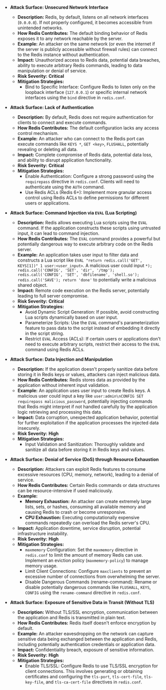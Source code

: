 *   **Attack Surface: Unsecured Network Interface**
    *   **Description:** Redis, by default, listens on all network interfaces (`0.0.0.0`). If not properly configured, it becomes accessible from unintended networks.
    *   **How Redis Contributes:** The default binding behavior of Redis exposes it to any network reachable by the server.
    *   **Example:** An attacker on the same network (or even the internet if the server is publicly accessible without firewall rules) can connect to the Redis instance without authentication.
    *   **Impact:** Unauthorized access to Redis data, potential data breaches, ability to execute arbitrary Redis commands, leading to data manipulation or denial of service.
    *   **Risk Severity:** **Critical**
    *   **Mitigation Strategies:**
        *   Bind to Specific Interface: Configure Redis to listen only on the loopback interface (`127.0.0.1`) or specific internal network interfaces using the `bind` directive in `redis.conf`.

*   **Attack Surface: Lack of Authentication**
    *   **Description:** By default, Redis does not require authentication for clients to connect and execute commands.
    *   **How Redis Contributes:** The default configuration lacks any access control mechanism.
    *   **Example:** An attacker who can connect to the Redis port can execute commands like `KEYS *`, `GET <key>`, `FLUSHALL`, potentially revealing or deleting all data.
    *   **Impact:** Complete compromise of Redis data, potential data loss, and ability to disrupt application functionality.
    *   **Risk Severity:** **Critical**
    *   **Mitigation Strategies:**
        *   Enable Authentication: Configure a strong password using the `requirepass` directive in `redis.conf`. Clients will need to authenticate using the `AUTH` command.
        *   Use Redis ACLs (Redis 6+): Implement more granular access control using Redis ACLs to define permissions for different users or applications.

*   **Attack Surface: Command Injection via `EVAL` (Lua Scripting)**
    *   **Description:** Redis allows executing Lua scripts using the `EVAL` command. If the application constructs these scripts using untrusted input, it can lead to command injection.
    *   **How Redis Contributes:** The `EVAL` command provides a powerful but potentially dangerous way to execute arbitrary code on the Redis server.
    *   **Example:** An application takes user input to filter data and constructs a Lua script like `EVAL "return redis.call('GET', KEYS[1])" 1 user:<user_input>`. A malicious user could input `*); redis.call('CONFIG', 'SET', 'dir', '/tmp'); redis.call('CONFIG', 'SET', 'dbfilename', 'shell.so'); redis.call('SAVE'); return 'done'` to potentially write a malicious shared object.
    *   **Impact:** Remote code execution on the Redis server, potentially leading to full server compromise.
    *   **Risk Severity:** **Critical**
    *   **Mitigation Strategies:**
        *   Avoid Dynamic Script Generation: If possible, avoid constructing Lua scripts dynamically based on user input.
        *   Parameterize Scripts: Use the `EVAL` command's parameterization feature to pass data to the script instead of embedding it directly in the script string.
        *   Restrict `EVAL` Access (ACLs): If certain users or applications don't need to execute arbitrary scripts, restrict their access to the `EVAL` command using Redis ACLs.

*   **Attack Surface: Data Injection and Manipulation**
    *   **Description:** If the application doesn't properly sanitize data before storing it in Redis keys or values, attackers can inject malicious data.
    *   **How Redis Contributes:** Redis stores data as provided by the application without inherent input validation.
    *   **Example:** An application uses user input to create Redis keys. A malicious user could input a key like `user:admin\nCONFIG SET requirepass malicious_password`, potentially injecting commands that Redis might interpret if not handled carefully by the application logic retrieving and processing this data.
    *   **Impact:** Data corruption, unexpected application behavior, potential for further exploitation if the application processes the injected data insecurely.
    *   **Risk Severity:** **High**
    *   **Mitigation Strategies:**
        *   Input Validation and Sanitization:  Thoroughly validate and sanitize all data before storing it in Redis keys and values.

*   **Attack Surface: Denial of Service (DoS) through Resource Exhaustion**
    *   **Description:** Attackers can exploit Redis features to consume excessive resources (CPU, memory, network), leading to a denial of service.
    *   **How Redis Contributes:** Certain Redis commands or data structures can be resource-intensive if used maliciously.
    *   **Example:**
        *   **Memory Exhaustion:** An attacker can create extremely large lists, sets, or hashes, consuming all available memory and causing Redis to crash or become unresponsive.
        *   **CPU Exhaustion:** Executing computationally expensive commands repeatedly can overload the Redis server's CPU.
    *   **Impact:** Application downtime, service disruption, potential infrastructure instability.
    *   **Risk Severity:** **High**
    *   **Mitigation Strategies:**
        *   `maxmemory` Configuration: Set the `maxmemory` directive in `redis.conf` to limit the amount of memory Redis can use. Implement an eviction policy (`maxmemory-policy`) to manage memory usage.
        *   Limit Client Connections: Configure `maxclients` to prevent an excessive number of connections from overwhelming the server.
        *   Disable Dangerous Commands (rename-command): Rename or disable potentially dangerous commands like `FLUSHALL`, `KEYS`, `CONFIG` using the `rename-command` directive in `redis.conf`.

*   **Attack Surface: Exposure of Sensitive Data in Transit (Without TLS)**
    *   **Description:** Without TLS/SSL encryption, communication between the application and Redis is transmitted in plain text.
    *   **How Redis Contributes:** Redis itself doesn't enforce encryption by default.
    *   **Example:** An attacker eavesdropping on the network can capture sensitive data being exchanged between the application and Redis, including potentially authentication credentials or application data.
    *   **Impact:** Confidentiality breach, exposure of sensitive information.
    *   **Risk Severity:** **High**
    *   **Mitigation Strategies:**
        *   Enable TLS/SSL: Configure Redis to use TLS/SSL encryption for client connections. This involves generating or obtaining certificates and configuring the `tls-port`, `tls-cert-file`, `tls-key-file`, and `tls-ca-cert-file` directives in `redis.conf`.